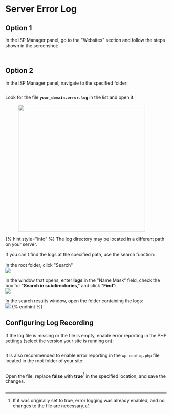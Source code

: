 # Server Error Log

## Option 1

In the ISP Manager panel, go to the "Websites" section and follow the steps shown in the screenshot:

<figure><img src="../../../.gitbook/assets/image (781).png" alt=""><figcaption></figcaption></figure>

<figure><img src="../../../.gitbook/assets/image (782).png" alt=""><figcaption></figcaption></figure>

## Option 2

In the ISP Manager panel, navigate to the specified folder:

<figure><img src="../../../.gitbook/assets/image (803).png" alt=""><figcaption></figcaption></figure>

Look for the file **`your_domain.error.log`** in the list and open it.

<figure><img src="../../../.gitbook/assets/image (783).png" alt="" width="397"><figcaption></figcaption></figure>

{% hint style="info" %}
The log directory may be located in a different path on your server.

If you can't find the logs at the specified path, use the search function:\
\
In the root folder, click "Search"\
![](<../../../.gitbook/assets/image (54).png>)

In the window that opens, enter **logs** in the "Name Mask" field, check the box for "**Search in subdirectories**," and click "**Find**":\
![](<../../../.gitbook/assets/image (79).png>)

In the search results window, open the folder containing the logs:\
![](<../../../.gitbook/assets/image (154).png>)
{% endhint %}

## Configuring Log Recording

If the log file is missing or the file is empty, enable error reporting in the PHP settings (select the version your site is running on):

<figure><img src="../../../.gitbook/assets/image (799).png" alt=""><figcaption></figcaption></figure>

It is also recommended to enable error reporting in the `wp-config.php` file located in the root folder of your site:

<figure><img src="../../../.gitbook/assets/image (800).png" alt=""><figcaption></figcaption></figure>

Open the file, [replace **false** with **true**](#user-content-fn-1)[^1] in the specified location, and save the changes.

<figure><img src="../../../.gitbook/assets/image (801).png" alt=""><figcaption></figcaption></figure>

[^1]: If it was originally set to true, error logging was already enabled, and no changes to the file are necessary.